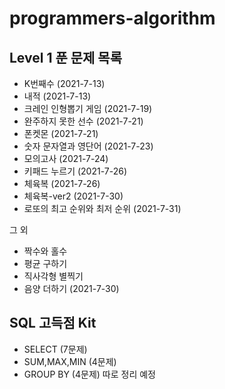 # programmers-algorithm


## Level 1 푼 문제 목록
* K번째수 (2021-7-13)
* 내적 (2021-7-13)
* 크레인 인형뽑기 게임 (2021-7-19)
* 완주하지 못한 선수 (2021-7-21)
* 폰켓몬 (2021-7-21)
* 숫자 문자열과 영단어 (2021-7-23)
* 모의고사 (2021-7-24)
* 키패드 누르기 (2021-7-26)
* 체육복 (2021-7-26)
* 체육복-ver2 (2021-7-30)
* 로또의 최고 순위와 최저 순위 (2021-7-31)


그 외 
* 짝수와 홀수
* 평균 구하기
* 직사각형 별찍기
* 음양 더하기 (2021-7-30)

## SQL 고득점 Kit
* SELECT (7문제)
* SUM,MAX,MIN (4문제)
* GROUP BY (4문제)
따로 정리 예정
